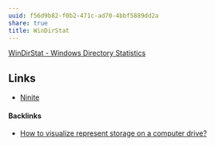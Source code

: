```yaml
---
uuid: f56d9b82-f0b2-471c-ad70-4bbf5889dd2a
share: true
title: WinDirStat
---
```

[WinDirStat - Windows Directory Statistics](https://windirstat.net/)
## Links

* [Ninite](../d4775dbd-800f-44d5-bcb8-64cec4c6d7e1)

#### Backlinks

* [How to visualize represent storage on a computer drive?](/f4753c78-856b-4dcb-813e-4be6a80db023)
